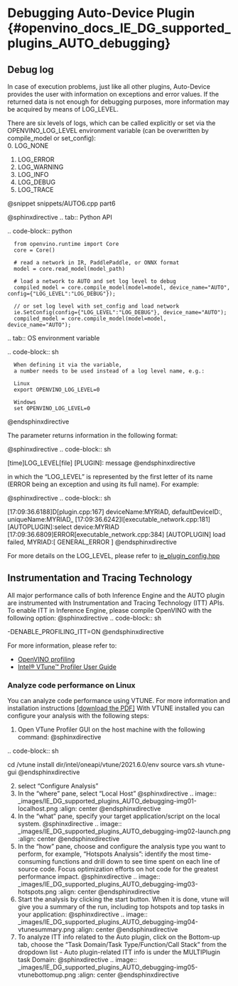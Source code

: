 # Debugging Auto-Device Plugin {#openvino_docs_IE_DG_supported_plugins_AUTO_debugging}

## Debug log
In case of execution problems, just like all other plugins, Auto-Device provides the user with information on exceptions and error values. If the returned data is not enough for debugging purposes, more information may be acquired by means of LOG_LEVEL.

There are six levels of logs, which can be called explicitly or set via the OPENVINO_LOG_LEVEL  environment variable (can be overwritten by compile_model or set_config):  
0. LOG_NONE 
1. LOG_ERROR 
2. LOG_WARNING
3. LOG_INFO
4. LOG_DEBUG
5. LOG_TRACE

@snippet snippets/AUTO6.cpp part6
	  
@sphinxdirective
.. tab:: Python API

   .. code-block:: python

      from openvino.runtime import Core
      core = Core()
      
      # read a network in IR, PaddlePaddle, or ONNX format
      model = core.read_model(model_path)
      
      # load a network to AUTO and set log level to debug
      compiled_model = core.compile_model(model=model, device_name="AUTO", config={"LOG_LEVEL":"LOG_DEBUG"});
      
      // or set log level with set_config and load network
      ie.SetConfig(config={"LOG_LEVEL":"LOG_DEBUG"}, device_name="AUTO");
      compiled_model = core.compile_model(model=model, device_name="AUTO");
	  
.. tab:: OS environment variable

   .. code-block:: sh

      When defining it via the variable, 
      a number needs to be used instead of a log level name, e.g.:
      
      Linux
      export OPENVINO_LOG_LEVEL=0
      
      Windows
      set OPENVINO_LOG_LEVEL=0
@endsphinxdirective

The parameter returns information in the following format: 

@sphinxdirective
.. code-block:: sh

   [time]LOG_LEVEL[file] [PLUGIN]: message
@endsphinxdirective

in which the “LOG_LEVEL” is represented by the first letter of its name (ERROR being an exception and using its full name). For example:

@sphinxdirective
.. code-block:: sh

   [17:09:36.6188]D[plugin.cpp:167] deviceName:MYRIAD, defaultDeviceID:, uniqueName:MYRIAD_
   [17:09:36.6242]I[executable_network.cpp:181] [AUTOPLUGIN]:select device:MYRIAD
   [17:09:36.6809]ERROR[executable_network.cpp:384] [AUTOPLUGIN] load failed, MYRIAD:[ GENERAL_ERROR ]
@endsphinxdirective

For more details on the LOG_LEVEL, please refer to [ie_plugin_config.hpp](https://github.com/openvinotoolkit/openvino/blob/77f6a007/src/inference/include/ie/ie_plugin_config.hpp#L329)

## Instrumentation and Tracing Technology

All major performance calls of both Inference Engine and the AUTO plugin are instrumented with Instrumentation and Tracing Technology (ITT) APIs. To enable ITT in Inference Engine, please compile OpenVINO with the following option:
@sphinxdirective
.. code-block:: sh

   -DENABLE_PROFILING_ITT=ON
@endsphinxdirective

For more information, please refer to:
* [OpenVINO profiling](https://docs.openvino.ai/latest/groupie_dev_profiling.html)
* [Intel® VTune™ Profiler User Guide](https://www.intel.com/content/www/us/en/develop/documentation/vtune-help/top/api-support/instrumentation-and-tracing-technology-apis.html)

### Analyze code performance on Linux

You can analyze code performance using VTUNE. For more information and installation instructions [[download the PDF]](https://software.intel.com/content/www/us/en/develop/download/intel-vtune-install-guide-linux-os.html)
With VTUNE installed you can configure your analysis with the following steps:

1. Open VTune Profiler GUI on the host machine with the following command:
@sphinxdirective

.. code-block:: sh

   cd /vtune install dir/intel/oneapi/vtune/2021.6.0/env
   source vars.sh
   vtune-gui
@endsphinxdirective

2. select “Configure Analysis”
3. In the “where” pane, select “Local Host”
@sphinxdirective
.. image:: _images/IE_DG_supported_plugins_AUTO_debugging-img01-localhost.png
   :align: center
@endsphinxdirective
4. In the “what” pane, specify your target application/script on the local system.
@sphinxdirective
.. image:: _images/IE_DG_supported_plugins_AUTO_debugging-img02-launch.png
   :align: center
@endsphinxdirective
5. In the “how” pane, choose and configure the analysis type you want to perform, for example, “Hotspots Analysis”:
identify the most time-consuming functions and drill down to see time spent on each line of source code. Focus optimization efforts on hot code for the greatest performance impact.
@sphinxdirective
.. image:: _images/IE_DG_supported_plugins_AUTO_debugging-img03-hotspots.png
   :align: center
@endsphinxdirective
6.	Start the analysis by clicking the start button. When it is done, vtune will give you a summary of the run, including top hotspots and top tasks in your application:
@sphinxdirective
.. image:: _images/IE_DG_supported_plugins_AUTO_debugging-img04-vtunesummary.png
   :align: center
@endsphinxdirective
7. To analyze ITT info related to the Auto plugin, click on the Bottom-up tab, choose the “Task Domain/Task Type/Function/Call Stack” from the dropdown list - Auto plugin-related ITT info is under the MULTIPlugin task  Domain:
@sphinxdirective
.. image:: _images/IE_DG_supported_plugins_AUTO_debugging-img05-vtunebottomup.png
   :align: center
@endsphinxdirective
